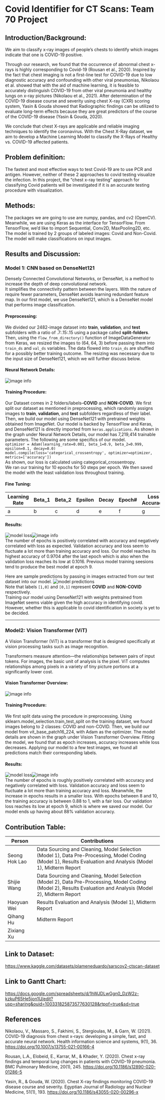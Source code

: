 # Covid Identifier for CT Scans: Team 70 Project
## Introduction/Background:
We aim to classify x-ray images of people’s chests to identify which images indicate that one is COVID-19 positive.
 
Through our research, we found that the occurrence of abnormal chest x-rays is highly corresponding to Covid-19 (Rousan et al., 2020). Inspired by the fact that chest imaging is not a first-line test for COVID-19 due to low diagnostic accuracy and confounding with other viral pneumonias, Nikolaou et al. showed that with the aid of machine learning, it is feasible to accurately distinguish COVID-19 from other viral pneumonia and healthy lungs on x-ray pictures (Nikolaou et al., 2021). After determination of the COVID-19 disease course and severity using chest X-ray (CXR) scoring system, Yasin & Gouda showed that Radiographic findings can be utilized to evaluate long-term effects because they are great predictors of the course of the COVID-19 disease (Yasin & Gouda, 2020).

We conclude that chest X-rays are applicable and reliable imaging techniques to identify the coronavirus. With the Chest X-Ray dataset, we aim to develop a Machine Learning Model to classify the X-Rays of Healthy vs. COVID-19 affected patients.
 
## Problem definition: 
The fastest and most effective ways to test Covid-19 are to use PCR and antigen. However, neither of these 2 approaches to covid testing visualize the infection. In this project, the “chest x-ray testing” approach for classifying Covid patients will be investigated if it is an accurate testing procedure with visualization.
 
## Methods:
The packages we are going to use are numpy, pandas, and cv2 (OpenCV). Meanwhile, we are using Keras as the interface for TensorFlow. From TensorFlow, we’d like to import Sequential, Conv2D, MaxPooling2D, etc.   
The model is trained by 2 groups of labeled images: Covid and Non-Covid. The model will make classifications on input images.
 
## Results and Discussion:
### Model 1: CNN based on DenseNet121
Densely Connected Convolutional Networks, or DenseNet, is a method to increase the depth of deep convolutional network.  
It simplifies the connectivity pattern between the layers. With the nature of require fewer parameters, DenseNet avoids learning redundant feature map. In our first model, we use DenseNet121, which is a DenseNet model that performs image classification.

#### Preprocessing:
We divided our 2482-image dataset into **train**, **validation**, and **test** subfolders with a ratio of .7:.15:.15 using a package called **split-folders**.
Then, using the `flow_from_directory()` function of ImageDataGenerator from Keras, we resized the images to (64, 64, 3) before passing them into `train_ds` and `val_ds` variables. The data flowed into `train_ds` are shuffled for a possibly better training outcome. The resizing was necessary due to the input size of DenseNet121, which we will further discuss below.

#### Neural Network Details:
![image info](./assets/densenet_model_summary.png)

#### Training Procedure:
Our Dataset comes in 2 folders/labels–**COVID** and **NON-COVID**. We first split our dataset as mentioned in preprocessing, which randomly assigns images to **train**, **validation**, and **test** subfolders regardless of their label.  
Then, we build our model using DenseNet121 with pretrained weights obtained from ImageNet. Our model is backed by TensorFlow and Keras, and DenseNet121 is directly imported from `keras.applications`. As shown in the graph under Neural Network Details, our model has 7,219,414 trainable parameters. The following are some specifics of our model.  
`optimizer = Adam(learning_rate=0.001, beta_1=0.9, beta_2=0.999, epsilon=0.1, decay=0.0)`  
`model.compile(loss='categorical_crossentropy', optimizer=optimizer, metrics=['accuracy'])`  
As shown, our loss is calculated using categorical_crossentropy.  
We ran our training for 10 epochs for 50 steps per epoch. We then saved the model with the least validation loss throughout training.

#### Fine Tuning:

| Learning Rate |	Beta_1	| Beta_2	| Epsilon |	Decay |	Epoch#	| Loss	Accuracy	| Val_loss |	Val_accuracy|
| --- | --- | --- | --- | --- | --- | --- | --- | --- |
| a |	b	| c	| d |	e |	f	| g	| h|	i|

#### Results:
![model loss](./assets/densenet_model_accuracy.png)![image info](./assets/densenet_model_loss.png)  
The number of epochs is positively correlated with accuracy and negatively correlated with loss as expected. Validation accuracy and loss seem to fluctuate a lot more than training accuracy and loss. Our model reaches its highest accuracy of 0.9704 after the last epoch which is also when the validation loss reaches its low at 0.1016. Previous model training seesions tend to produce the best model at epoch 9.

Here are sample predictions by passing in images extracted from our test dataset into our model.
![model predictions](./assets/densenet_predictions.png)  
Note that labels `[1,0]` and `[0,1]` represent **COVID** and **NON-COVID** respectively.  
Training our model using DenseNet121 with weights pretrained from ImageNet seems viable given the high accuracy in identifying covid. However, whether this is applicable to covid identification in society is yet to be decided.

---

### Model2: Vision Transformer (ViT)

A Vision Transformer (ViT) is a transformer that is designed specifically at vision processing tasks such as image recognition.  

Transformers measure attention—the relationships between pairs of input tokens. For images, the basic unit of analysis is the pixel. ViT computes relationships among pixels in a variety of tiny picture portions at a significantly lower cost.  

#### Vision Transformer Overview:

![image info](./assets/vit_arch.png)

#### Training Procedure:

We first split data using the procedure in preprocessing. Using sklearn.model_selection.train_test_split on the training dataset, we found images belong to 2 classes: COVID and non-COVID. Then, we build our model from vit_base_patch16_224, with Adam as the optimizer. The model details are shown in the graph under Vision Transformer Overview. Fitting the model, we found that as epoch increases, accuracy increases while loss decreases. Applying our model to a few test images, we found all predictions match their corresponding labels.  

#### Results:
![model loss](./assets/vit_acc.png)![image info](./assets/vit_loss.png)  
The number of epochs is roughly positively correlated with accuracy and negatively correlated with loss. Validation accuracy and loss seem to fluctuate a lot more than training accuracy and loss. Meanwhile, the increase in epochs results in a smaller loss. With epochs between 8 and 10, the training accuracy is between 0.88 to 1, with a fair loss. Our validation loss reaches its low at epoch 9, which is where we saved our model. Our model ends up having about 88% validation accuracy.
 
## Contribution Table:

| Person | Contributions |
| --- | --- |
| Seong Hok Lao | Data Sourcing and Cleaning, Model Selection (Model 1), Data Pre-Processing, Model Coding (Model 1), Results Evaluation and Analysis (Model 1), Midterm Report |
| Shijie Wang | Data Sourcing and Cleaning, Model Selection (Model 2), Data Pre-Processing, Model Coding (Model 2), Results Evaluation and Analysis (Model 2), Midterm Report |
| Haoyuan Wei | Results Evaluation and Analysis (Model 1), Midterm Report |
| Qihang Hu | Midterm Report |
| Zixiang Xu |  |
 
## Link to Dataset:
https://www.kaggle.com/datasets/plameneduardo/sarscov2-ctscan-dataset
## Link to Gantt Chart:
https://docs.google.com/spreadsheets/d/1hWJDLwGgn0_DzW2z-kzkuP65He5jon1U/edit?usp=sharing&ouid=100331825873577630128&rtpof=true&sd=true

## References
Nikolaou, V., Massaro, S., Fakhimi, S., Stergioulas, M., & Garn, W. (2021). COVID-19 diagnosis from chest x-rays: developing a simple, fast, and accurate neural network. Health information science and systems, 9(1), 36. https://doi.org/10.1007/s13755-021-00166-4

Rousan, L.A., Elobeid, E., Karrar, M., & Khader, Y. (2020). Chest x-ray findings and temporal lung changes in patients with COVID-19 pneumonia. BMC Pulmonary Medicine, 20(1), 245. https://doi.org/10.1186/s12890-020-01286-5

Yasin, R., & Gouda, W. (2020). Chest X-ray findings monitoring COVID-19 disease course and severity. Egyptian Journal of Radiology and Nuclear Medicine, 51(1), 193. https://doi.org/10.1186/s43055-020-00296-x
